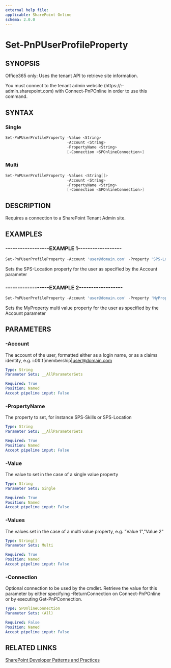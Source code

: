 ```yaml
---
external help file:
applicable: SharePoint Online
schema: 2.0.0
---
```

# Set-PnPUserProfileProperty

## SYNOPSIS
Office365 only: Uses the tenant API to retrieve site information.

You must connect to the tenant admin website (https://:<tenant>-admin.sharepoint.com) with Connect-PnPOnline in order to use this command. 


## SYNTAX 

### Single
```powershell
Set-PnPUserProfileProperty -Value <String>
                           -Account <String>
                           -PropertyName <String>
                           [-Connection <SPOnlineConnection>]
```

### Multi
```powershell
Set-PnPUserProfileProperty -Values <String[]>
                           -Account <String>
                           -PropertyName <String>
                           [-Connection <SPOnlineConnection>]
```

## DESCRIPTION
Requires a connection to a SharePoint Tenant Admin site.

## EXAMPLES

### ------------------EXAMPLE 1------------------
```powershell
Set-PnPUserProfileProperty -Account 'user@domain.com' -Property 'SPS-Location' -Value 'Stockholm'
```

Sets the SPS-Location property for the user as specified by the Account parameter

### ------------------EXAMPLE 2------------------
```powershell
Set-PnPUserProfileProperty -Account 'user@domain.com' -Property 'MyProperty' -Values 'Value 1','Value 2'
```

Sets the MyProperty multi value property for the user as specified by the Account parameter

## PARAMETERS

### -Account
The account of the user, formatted either as a login name, or as a claims identity, e.g. i:0#.f|membership|user@domain.com

```yaml
Type: String
Parameter Sets: __AllParameterSets

Required: True
Position: Named
Accept pipeline input: False
```

### -PropertyName
The property to set, for instance SPS-Skills or SPS-Location

```yaml
Type: String
Parameter Sets: __AllParameterSets

Required: True
Position: Named
Accept pipeline input: False
```

### -Value
The value to set in the case of a single value property

```yaml
Type: String
Parameter Sets: Single

Required: True
Position: Named
Accept pipeline input: False
```

### -Values
The values set in the case of a multi value property, e.g. "Value 1","Value 2"

```yaml
Type: String[]
Parameter Sets: Multi

Required: True
Position: Named
Accept pipeline input: False
```

### -Connection
Optional connection to be used by the cmdlet. Retrieve the value for this parameter by either specifying -ReturnConnection on Connect-PnPOnline or by executing Get-PnPConnection.

```yaml
Type: SPOnlineConnection
Parameter Sets: (All)

Required: False
Position: Named
Accept pipeline input: False
```

## RELATED LINKS

[SharePoint Developer Patterns and Practices](http://aka.ms/sppnp)
